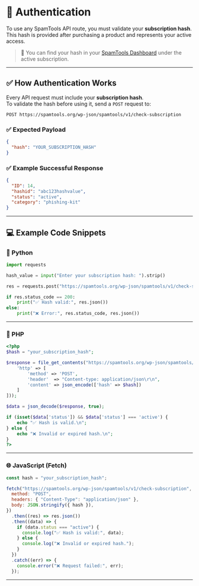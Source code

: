 # 🔐 Authentication

To use any SpamTools API route, you must validate your **subscription hash**.  
This hash is provided after purchasing a product and represents your active access.

> 🧠 You can find your hash in your [SpamTools Dashboard](https://spamtools.io/dashboard) under the active subscription.

---

## ✅ How Authentication Works

Every API request must include your **subscription hash**.  
To validate the hash before using it, send a `POST` request to:

```
POST https://spamtools.org/wp-json/spamtools/v1/check-subscription
```

### ✅ Expected Payload

```json
{
  "hash": "YOUR_SUBSCRIPTION_HASH"
}
```

### ✅ Example Successful Response

```json
{
  "ID": 14,
  "hashid": "abc123hashvalue",
  "status": "active",
  "category": "phishing-kit"
}
```

---

## 💻 Example Code Snippets

### 🐍 Python

```python
import requests

hash_value = input("Enter your subscription hash: ").strip()

res = requests.post("https://spamtools.org/wp-json/spamtools/v1/check-subscription", json={"hash": hash_value})

if res.status_code == 200:
    print("✅ Hash valid:", res.json())
else:
    print("❌ Error:", res.status_code, res.json())
```

---

### 🐘 PHP

```php
<?php
$hash = "your_subscription_hash";

$response = file_get_contents("https://spamtools.org/wp-json/spamtools/v1/check-subscription", false, stream_context_create([
    'http' => [
        'method' => 'POST',
        'header'  => "Content-type: application/json\r\n",
        'content' => json_encode(['hash' => $hash])
    ]
]));

$data = json_decode($response, true);

if (isset($data['status']) && $data['status'] === 'active') {
    echo "✅ Hash is valid.\n";
} else {
    echo "❌ Invalid or expired hash.\n";
}
?>
```

---

### 🌐 JavaScript (Fetch)

```js
const hash = "your_subscription_hash";

fetch("https://spamtools.org/wp-json/spamtools/v1/check-subscription", {
  method: "POST",
  headers: { "Content-Type": "application/json" },
  body: JSON.stringify({ hash }),
})
  .then((res) => res.json())
  .then((data) => {
    if (data.status === "active") {
      console.log("✅ Hash is valid:", data);
    } else {
      console.log("❌ Invalid or expired hash.");
    }
  })
  .catch((err) => {
    console.error("❌ Request failed:", err);
  });
```

---

